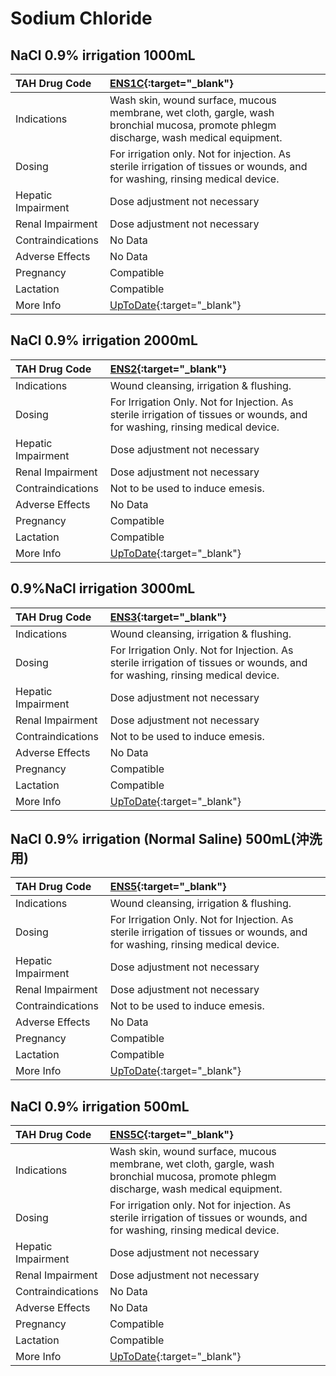 # Sodium Chloride

## NaCl 0.9% irrigation 1000mL

| TAH Drug Code      | [ENS1C](https://www.tahsda.org.tw/drugs/hissearch.php?drug_code=ENS1C){:target="_blank"}                                                   |
|:-------------------|:-------------------------------------------------------------------------------------------------------------------------------------------|
| Indications        | Wash skin, wound surface, mucous membrane, wet cloth, gargle, wash bronchial mucosa, promote phlegm discharge, wash medical equipment.     |
| Dosing             | For irrigation only. Not for injection. As sterile irrigation of tissues or wounds, and for washing, rinsing medical device.               |
| Hepatic Impairment | Dose adjustment not necessary                                                                                                              |
| Renal Impairment   | Dose adjustment not necessary                                                                                                              |
| Contraindications  | No Data                                                                                                                                    |
| Adverse Effects    | No Data                                                                                                                                    |
| Pregnancy          | Compatible                                                                                                                                 |
| Lactation          | Compatible                                                                                                                                 |
| More Info          | [UpToDate](https://www.uptodate.com/contents/sodium-chloride-preparations-saline-and-oral-salt-tablets-drug-information){:target="_blank"} |

## NaCl 0.9% irrigation 2000mL

| TAH Drug Code      | [ENS2](https://www.tahsda.org.tw/drugs/hissearch.php?drug_code=ENS2){:target="_blank"}                                                     |
|:-------------------|:-------------------------------------------------------------------------------------------------------------------------------------------|
| Indications        | Wound cleansing, irrigation & flushing.                                                                                                    |
| Dosing             | For Irrigation Only. Not for Injection. As sterile irrigation of tissues or wounds, and for washing, rinsing medical device.               |
| Hepatic Impairment | Dose adjustment not necessary                                                                                                              |
| Renal Impairment   | Dose adjustment not necessary                                                                                                              |
| Contraindications  | Not to be used to induce emesis.                                                                                                           |
| Adverse Effects    | No Data                                                                                                                                    |
| Pregnancy          | Compatible                                                                                                                                 |
| Lactation          | Compatible                                                                                                                                 |
| More Info          | [UpToDate](https://www.uptodate.com/contents/sodium-chloride-preparations-saline-and-oral-salt-tablets-drug-information){:target="_blank"} |

## 0.9%NaCl irrigation 3000mL

| TAH Drug Code      | [ENS3](https://www.tahsda.org.tw/drugs/hissearch.php?drug_code=ENS3){:target="_blank"}                                                     |
|:-------------------|:-------------------------------------------------------------------------------------------------------------------------------------------|
| Indications        | Wound cleansing, irrigation & flushing.                                                                                                    |
| Dosing             | For Irrigation Only. Not for Injection. As sterile irrigation of tissues or wounds, and for washing, rinsing medical device.               |
| Hepatic Impairment | Dose adjustment not necessary                                                                                                              |
| Renal Impairment   | Dose adjustment not necessary                                                                                                              |
| Contraindications  | Not to be used to induce emesis.                                                                                                           |
| Adverse Effects    | No Data                                                                                                                                    |
| Pregnancy          | Compatible                                                                                                                                 |
| Lactation          | Compatible                                                                                                                                 |
| More Info          | [UpToDate](https://www.uptodate.com/contents/sodium-chloride-preparations-saline-and-oral-salt-tablets-drug-information){:target="_blank"} |

## NaCl 0.9% irrigation (Normal Saline) 500mL(沖洗用)

| TAH Drug Code      | [ENS5](https://www.tahsda.org.tw/drugs/hissearch.php?drug_code=ENS5){:target="_blank"}                                                     |
|:-------------------|:-------------------------------------------------------------------------------------------------------------------------------------------|
| Indications        | Wound cleansing, irrigation & flushing.                                                                                                    |
| Dosing             | For Irrigation Only. Not for Injection. As sterile irrigation of tissues or wounds, and for washing, rinsing medical device.               |
| Hepatic Impairment | Dose adjustment not necessary                                                                                                              |
| Renal Impairment   | Dose adjustment not necessary                                                                                                              |
| Contraindications  | Not to be used to induce emesis.                                                                                                           |
| Adverse Effects    | No Data                                                                                                                                    |
| Pregnancy          | Compatible                                                                                                                                 |
| Lactation          | Compatible                                                                                                                                 |
| More Info          | [UpToDate](https://www.uptodate.com/contents/sodium-chloride-preparations-saline-and-oral-salt-tablets-drug-information){:target="_blank"} |

## NaCl 0.9% irrigation 500mL

| TAH Drug Code      | [ENS5C](https://www.tahsda.org.tw/drugs/hissearch.php?drug_code=ENS5C){:target="_blank"}                                                   |
|:-------------------|:-------------------------------------------------------------------------------------------------------------------------------------------|
| Indications        | Wash skin, wound surface, mucous membrane, wet cloth, gargle, wash bronchial mucosa, promote phlegm discharge, wash medical equipment.     |
| Dosing             | For irrigation only. Not for injection. As sterile irrigation of tissues or wounds, and for washing, rinsing medical device.               |
| Hepatic Impairment | Dose adjustment not necessary                                                                                                              |
| Renal Impairment   | Dose adjustment not necessary                                                                                                              |
| Contraindications  | No Data                                                                                                                                    |
| Adverse Effects    | No Data                                                                                                                                    |
| Pregnancy          | Compatible                                                                                                                                 |
| Lactation          | Compatible                                                                                                                                 |
| More Info          | [UpToDate](https://www.uptodate.com/contents/sodium-chloride-preparations-saline-and-oral-salt-tablets-drug-information){:target="_blank"} |

